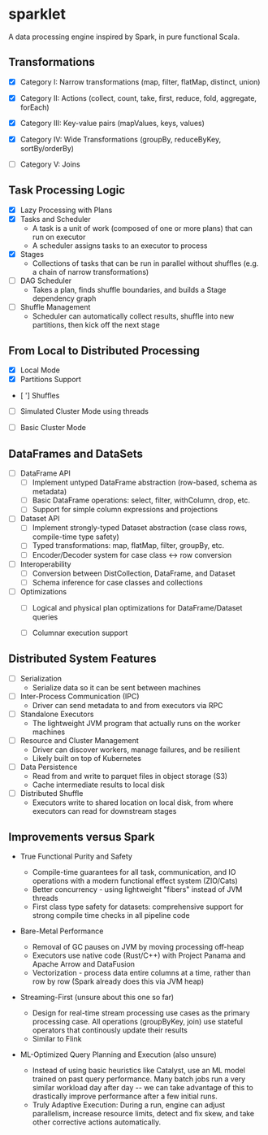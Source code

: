 # sparklet

A data processing engine inspired by Spark, in pure functional Scala.


## Transformations

- [x] Category I: Narrow transformations (map, filter, flatMap, distinct, union)
- [x] Category II: Actions (collect, count, take, first, reduce, fold, aggregate, forEach)
- [x] Category III: Key-value pairs (mapValues, keys, values)
- [x] Category IV: Wide Transformations (groupBy, reduceByKey, sortBy/orderBy)
- [ ] Category V: Joins


## Task Processing Logic

- [x] Lazy Processing with Plans
- [x] Tasks and Scheduler
  - A task is a unit of work (composed of one or more plans) that can run on executor
  - A scheduler assigns tasks to an executor to process
- [x] Stages
  - Collections of tasks that can be run in parallel without shuffles (e.g. a chain of narrow transformations)
- [ ] DAG Scheduler
  - Takes a plan, finds shuffle boundaries, and builds a Stage dependency graph
- [ ] Shuffle Management
  - Scheduler can automatically collect results, shuffle into new partitions, then kick off the next stage 


## From Local to Distributed Processing

- [x] Local Mode
- [x] Partitions Support
- [ '] Shuffles
- [ ] Simulated Cluster Mode using threads
- [ ] Basic Cluster Mode


## DataFrames and DataSets

- [ ] DataFrame API
  - [ ] Implement untyped DataFrame abstraction (row-based, schema as metadata)
  - [ ] Basic DataFrame operations: select, filter, withColumn, drop, etc.
  - [ ] Support for simple column expressions and projections

- [ ] Dataset API
  - [ ] Implement strongly-typed Dataset abstraction (case class rows, compile-time type safety)
  - [ ] Typed transformations: map, flatMap, filter, groupBy, etc.
  - [ ] Encoder/Decoder system for case class <-> row conversion

- [ ] Interoperability
  - [ ] Conversion between DistCollection, DataFrame, and Dataset
  - [ ] Schema inference for case classes and collections

- [ ] Optimizations
  - [ ] Logical and physical plan optimizations for DataFrame/Dataset queries
  - [ ] Columnar execution support


## Distributed System Features

- [ ] Serialization 
  - Serialize data so it can be sent between machines
- [ ] Inter-Process Communication (IPC)
  - Driver can send metadata to and from executors via RPC
- [ ] Standalone Executors
  - The lightweight JVM program that actually runs on the worker machines
- [ ] Resource and Cluster Management
  - Driver can discover workers, manage failures, and be resilient
  - Likely built on top of Kubernetes
- [ ] Data Persistence
  - Read from and write to parquet files in object storage (S3)
  - Cache intermediate results to local disk
- [ ] Distributed Shuffle
  - Executors write to shared location on local disk, from where executors can read for downstream stages


## Improvements versus Spark

- True Functional Purity and Safety
  - Compile-time guarantees for all task, communication, and IO operations with a modern functional effect system (ZIO/Cats)
  - Better concurrency - using lightweight "fibers" instead of JVM threads
  - First class type safety for datasets: comprehensive support for strong compile time checks in all pipeline code

- Bare-Metal Performance
  - Removal of GC pauses on JVM by moving processing off-heap
  - Executors use native code (Rust/C++) with Project Panama and Apache Arrow and DataFusion
  - Vectorization - process data entire columns at a time, rather than row by row (Spark already does this via JVM heap)

- Streaming-First (unsure about this one so far)
  - Design for real-time stream processing use cases as the primary processing case. All operations (groupByKey, join) use stateful operators that continously update their results
  - Similar to Flink


- ML-Optimized Query Planning and Execution (also unsure)
  - Instead of using basic heuristics like Catalyst, use an ML model trained on past query performance. Many batch jobs run a very similar workload day after day -- we can take advantage of this to drastically improve performance after a few initial runs.
  - Truly Adaptive Execution: During a run, engine can adjust parallelism, increase resource limits, detect and fix skew, and take other corrective actions automatically.  